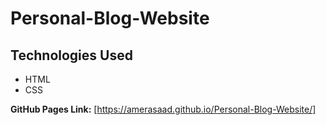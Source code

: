 # Personal-Blog-Website

## Technologies Used
- HTML
- CSS

**GitHub Pages Link:** [https://amerasaad.github.io/Personal-Blog-Website/]

